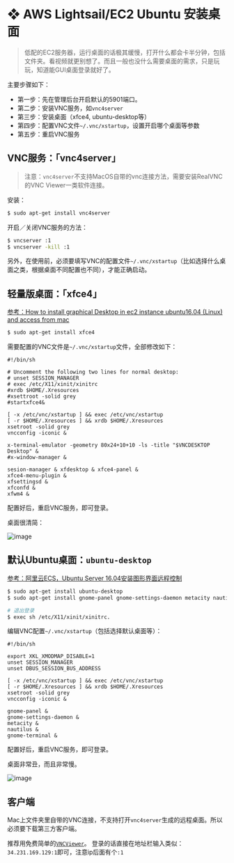 # ❖ AWS Lightsail/EC2 Ubuntu 安装桌面

> 低配的EC2服务器，运行桌面的话极其缓慢，打开什么都会卡半分钟，包括文件夹。看视频就更别想了。而且一般也没什么需要桌面的需求，只是玩玩，知道能GUI桌面登录就好了。

主要步骤如下：
- 第一步：先在管理后台开启默认的5901端口。
- 第二步：安装VNC服务，如`vnc4server`
- 第三步：安装桌面（xfce4, ubuntu-desktop等）
- 第四步：配置VNC文件`~/.vnc/xstartup`，设置开启哪个桌面等参数
- 第五步：重启VNC服务


## VNC服务：「vnc4server」
> 注意：`vnc4server`不支持MacOS自带的vnc连接方法，需要安装RealVNC的VNC Viewer一类软件连接。

安装：
```sh
$ sudo apt-get install vnc4server
```

开启／关闭VNC服务的方法：
```sh
$ vncserver :1
$ vncserver -kill :1
```

另外，在使用前，必须要填写VNC的配置文件`~/.vnc/xstartup`（比如选择什么桌面之类，根据桌面不同配置也不同），才能正确启动。


## 轻量版桌面：「xfce4」
[参考：How to install graphical Desktop in ec2 instance ubuntu16.04 (Linux) and access from mac](https://medium.com/techfeeds/aws-ec2-ubuntu-gui-2dd97be2822d)

```sh
$ sudo apt-get install xfce4
```



需要配置的VNC文件是`~/.vnc/xstartup`文件，全部修改如下：
```
#!/bin/sh

# Uncomment the following two lines for normal desktop:
# unset SESSION_MANAGER
# exec /etc/X11/xinit/xinitrc
#xrdb $HOME/.Xresources
#xsettroot -solid grey
#startxfce4&

[ -x /etc/vnc/xstartup ] && exec /etc/vnc/xstartup
[ -r $HOME/.Xresources ] && xrdb $HOME/.Xresources
xsetroot -solid grey
vncconfig -iconic &

x-terminal-emulator -geometry 80x24+10+10 -ls -title "$VNCDESKTOP Desktop" &
#x-window-manager &

sesion-manager & xfdesktop & xfce4-panel &
xfce4-menu-plugin &
xfsettingsd &
xfconfd &
xfwm4 &
```

配置好后，重启VNC服务，即可登录。

桌面很清简：

![image](https://user-images.githubusercontent.com/14041622/45600296-e64e0400-ba2c-11e8-9383-8e1fcafcd24b.png)


## 默认Ubuntu桌面：`ubuntu-desktop`
[参考：阿里云ECS，Ubuntu Server 16.04安装图形界面远程控制](https://blog.csdn.net/dk_0228/article/details/54571867)

```sh
$ sudo apt-get install ubuntu-desktop
$ sudo apt-get install gnome-panel gnome-settings-daemon metacity nautilus gnome-terminal

# 退出登录
$ exec sh /etc/X11/xinit/xinitrc.
```

编辑VNC配置`~/.vnc/xstartup`（包括选择默认桌面等）：
```
#!/bin/sh

export XKL_XMODMAP_DISABLE=1
unset SESSION_MANAGER
unset DBUS_SESSION_BUS_ADDRESS

[ -x /etc/vnc/xstartup ] && exec /etc/vnc/xstartup
[ -r $HOME/.Xresources ] && xrdb $HOME/.Xresources
xsetroot -solid grey
vncconfig -iconic &

gnome-panel &
gnome-settings-daemon &
metacity &
nautilus &
gnome-terminal &
```

配置好后，重启VNC服务，即可登录。

桌面非常丑，而且非常慢。

![image](https://user-images.githubusercontent.com/14041622/45600220-a76b7e80-ba2b-11e8-89bc-a1100967f8e9.png)



## 客户端
Mac上文件夹里自带的VNC连接，不支持打开`vnc4server`生成的远程桌面。所以必须要下载第三方客户端。

推荐用免费简单的[`VNCViewer`](https://www.realvnc.com/en/)。
登录的话直接在地址栏输入类似：`34.231.169.129:1`即可，注意ip后面有个`:1`

